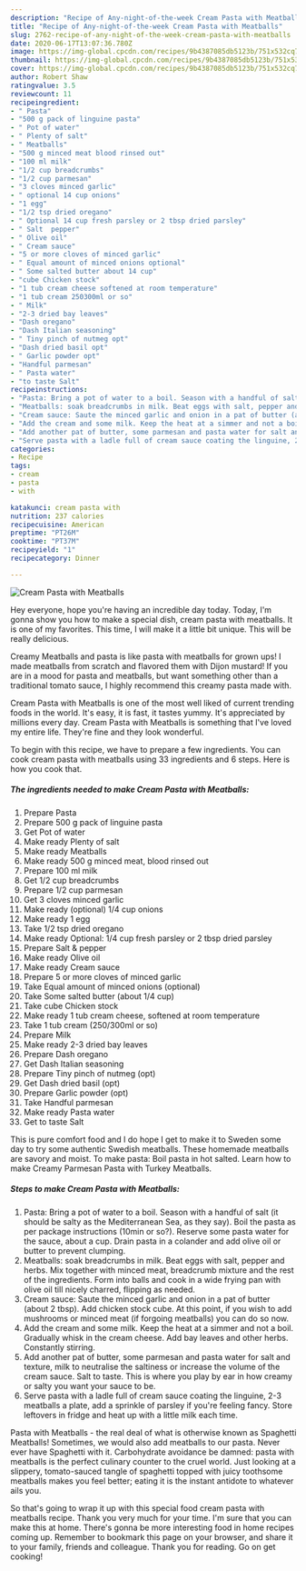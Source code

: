 ```yaml
---
description: "Recipe of Any-night-of-the-week Cream Pasta with Meatballs"
title: "Recipe of Any-night-of-the-week Cream Pasta with Meatballs"
slug: 2762-recipe-of-any-night-of-the-week-cream-pasta-with-meatballs
date: 2020-06-17T13:07:36.780Z
image: https://img-global.cpcdn.com/recipes/9b4387085db5123b/751x532cq70/cream-pasta-with-meatballs-recipe-main-photo.jpg
thumbnail: https://img-global.cpcdn.com/recipes/9b4387085db5123b/751x532cq70/cream-pasta-with-meatballs-recipe-main-photo.jpg
cover: https://img-global.cpcdn.com/recipes/9b4387085db5123b/751x532cq70/cream-pasta-with-meatballs-recipe-main-photo.jpg
author: Robert Shaw
ratingvalue: 3.5
reviewcount: 11
recipeingredient:
- " Pasta"
- "500 g pack of linguine pasta"
- " Pot of water"
- " Plenty of salt"
- " Meatballs"
- "500 g minced meat blood rinsed out"
- "100 ml milk"
- "1/2 cup breadcrumbs"
- "1/2 cup parmesan"
- "3 cloves minced garlic"
- " optional 14 cup onions"
- "1 egg"
- "1/2 tsp dried oregano"
- " Optional 14 cup fresh parsley or 2 tbsp dried parsley"
- " Salt  pepper"
- " Olive oil"
- " Cream sauce"
- "5 or more cloves of minced garlic"
- " Equal amount of minced onions optional"
- " Some salted butter about 14 cup"
- "cube Chicken stock"
- "1 tub cream cheese softened at room temperature"
- "1 tub cream 250300ml or so"
- " Milk"
- "2-3 dried bay leaves"
- "Dash oregano"
- "Dash Italian seasoning"
- " Tiny pinch of nutmeg opt"
- "Dash dried basil opt"
- " Garlic powder opt"
- "Handful parmesan"
- " Pasta water"
- "to taste Salt"
recipeinstructions:
- "Pasta: Bring a pot of water to a boil. Season with a handful of salt (it should be salty as the Mediterranean Sea, as they say). Boil the pasta as per package instructions (10min or so?). Reserve some pasta water for the sauce, about a cup. Drain pasta in a colander and add olive oil or butter to prevent clumping."
- "Meatballs: soak breadcrumbs in milk. Beat eggs with salt, pepper and herbs. Mix together with minced meat, breadcrumb mixture and the rest of the ingredients. Form into balls and cook in a wide frying pan with olive oil till nicely charred, flipping as needed."
- "Cream sauce: Saute the minced garlic and onion in a pat of butter (about 2 tbsp). Add chicken stock cube. At this point, if you wish to add mushrooms or minced meat (if forgoing meatballs) you can do so now."
- "Add the cream and some milk. Keep the heat at a simmer and not a boil. Gradually whisk in the cream cheese. Add bay leaves and other herbs. Constantly stirring."
- "Add another pat of butter, some parmesan and pasta water for salt and texture, milk to neutralise the saltiness or increase the volume of the cream sauce. Salt to taste. This is where you play by ear in how creamy or salty you want your sauce to be."
- "Serve pasta with a ladle full of cream sauce coating the linguine, 2-3 meatballs a plate, add a sprinkle of parsley if you&#39;re feeling fancy. Store leftovers in fridge and heat up with a little milk each time."
categories:
- Recipe
tags:
- cream
- pasta
- with

katakunci: cream pasta with 
nutrition: 237 calories
recipecuisine: American
preptime: "PT26M"
cooktime: "PT37M"
recipeyield: "1"
recipecategory: Dinner

---
```



![Cream Pasta with Meatballs](https://img-global.cpcdn.com/recipes/9b4387085db5123b/751x532cq70/cream-pasta-with-meatballs-recipe-main-photo.jpg)

Hey everyone, hope you're having an incredible day today. Today, I'm gonna show you how to make a special dish, cream pasta with meatballs. It is one of my favorites. This time, I will make it a little bit unique. This will be really delicious.

Creamy Meatballs and pasta is like pasta with meatballs for grown ups! I made meatballs from scratch and flavored them with Dijon mustard! If you are in a mood for pasta and meatballs, but want something other than a traditional tomato sauce, I highly recommend this creamy pasta made with.

Cream Pasta with Meatballs is one of the most well liked of current trending foods in the world. It's easy, it is fast, it tastes yummy. It's appreciated by millions every day. Cream Pasta with Meatballs is something that I've loved my entire life. They're fine and they look wonderful.


To begin with this recipe, we have to prepare a few ingredients. You can cook cream pasta with meatballs using 33 ingredients and 6 steps. Here is how you cook that.

<!--inarticleads1-->

##### The ingredients needed to make Cream Pasta with Meatballs:

1. Prepare  Pasta
1. Prepare 500 g pack of linguine pasta
1. Get  Pot of water
1. Make ready  Plenty of salt
1. Make ready  Meatballs
1. Make ready 500 g minced meat, blood rinsed out
1. Prepare 100 ml milk
1. Get 1/2 cup breadcrumbs
1. Prepare 1/2 cup parmesan
1. Get 3 cloves minced garlic
1. Make ready  (optional) 1/4 cup onions
1. Make ready 1 egg
1. Take 1/2 tsp dried oregano
1. Make ready  Optional: 1/4 cup fresh parsley or 2 tbsp dried parsley
1. Prepare  Salt &amp; pepper
1. Make ready  Olive oil
1. Make ready  Cream sauce
1. Prepare 5 or more cloves of minced garlic
1. Take  Equal amount of minced onions (optional)
1. Take  Some salted butter (about 1/4 cup)
1. Take cube Chicken stock
1. Make ready 1 tub cream cheese, softened at room temperature
1. Take 1 tub cream (250/300ml or so)
1. Prepare  Milk
1. Make ready 2-3 dried bay leaves
1. Prepare Dash oregano
1. Get Dash Italian seasoning
1. Prepare  Tiny pinch of nutmeg (opt)
1. Get Dash dried basil (opt)
1. Prepare  Garlic powder (opt)
1. Take Handful parmesan
1. Make ready  Pasta water
1. Get to taste Salt


This is pure comfort food and I do hope I get to make it to Sweden some day to try some authentic Swedish meatballs. These homemade meatballs are savory and moist. To make pasta: Boil pasta in hot salted. Learn how to make Creamy Parmesan Pasta with Turkey Meatballs. 

<!--inarticleads2-->

##### Steps to make Cream Pasta with Meatballs:

1. Pasta: Bring a pot of water to a boil. Season with a handful of salt (it should be salty as the Mediterranean Sea, as they say). Boil the pasta as per package instructions (10min or so?). Reserve some pasta water for the sauce, about a cup. Drain pasta in a colander and add olive oil or butter to prevent clumping.
1. Meatballs: soak breadcrumbs in milk. Beat eggs with salt, pepper and herbs. Mix together with minced meat, breadcrumb mixture and the rest of the ingredients. Form into balls and cook in a wide frying pan with olive oil till nicely charred, flipping as needed.
1. Cream sauce: Saute the minced garlic and onion in a pat of butter (about 2 tbsp). Add chicken stock cube. At this point, if you wish to add mushrooms or minced meat (if forgoing meatballs) you can do so now.
1. Add the cream and some milk. Keep the heat at a simmer and not a boil. Gradually whisk in the cream cheese. Add bay leaves and other herbs. Constantly stirring.
1. Add another pat of butter, some parmesan and pasta water for salt and texture, milk to neutralise the saltiness or increase the volume of the cream sauce. Salt to taste. This is where you play by ear in how creamy or salty you want your sauce to be.
1. Serve pasta with a ladle full of cream sauce coating the linguine, 2-3 meatballs a plate, add a sprinkle of parsley if you&#39;re feeling fancy. Store leftovers in fridge and heat up with a little milk each time.


Pasta with Meatballs - the real deal of what is otherwise known as Spaghetti Meatballs! Sometimes, we would also add meatballs to our pasta. Never ever have Spaghetti with it. Carbohydrate avoidance be damned: pasta with meatballs is the perfect culinary counter to the cruel world. Just looking at a slippery, tomato-sauced tangle of spaghetti topped with juicy toothsome meatballs makes you feel better; eating it is the instant antidote to whatever ails you. 

So that's going to wrap it up with this special food cream pasta with meatballs recipe. Thank you very much for your time. I'm sure that you can make this at home. There's gonna be more interesting food in home recipes coming up. Remember to bookmark this page on your browser, and share it to your family, friends and colleague. Thank you for reading. Go on get cooking!
